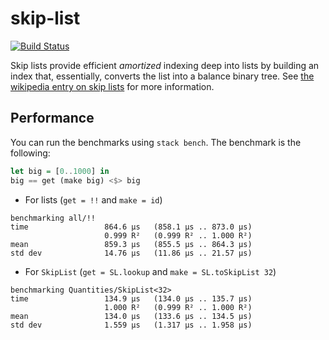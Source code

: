 # skip-list

[![Build Status](https://travis-ci.org/gmalecha/skip-list.svg?branch=master)](https://travis-ci.org/gmalecha/skip-list)

Skip lists provide efficient *amortized* indexing deep into lists by
building an index that, essentially, converts the list into a balance
binary tree. See [the wikipedia entry on skip
lists](https://en.wikipedia.org/wiki/Skip_list) for more information.

## Performance

You can run the benchmarks using `stack bench`. The benchmark is the following:

```haskell
let big = [0..1000] in
big == get (make big) <$> big
```

* For lists (`get = !!` and `make = id`)

```
benchmarking all/!!
time                 864.6 μs   (858.1 μs .. 873.0 μs)
                     0.999 R²   (0.999 R² .. 1.000 R²)
mean                 859.3 μs   (855.5 μs .. 864.3 μs)
std dev              14.76 μs   (11.86 μs .. 21.57 μs)
```

* For `SkipList` (`get = SL.lookup` and `make = SL.toSkipList 32`)

```
benchmarking Quantities/SkipList<32>
time                 134.9 μs   (134.0 μs .. 135.7 μs)
                     1.000 R²   (0.999 R² .. 1.000 R²)
mean                 134.0 μs   (133.6 μs .. 134.5 μs)
std dev              1.559 μs   (1.317 μs .. 1.958 μs)
```